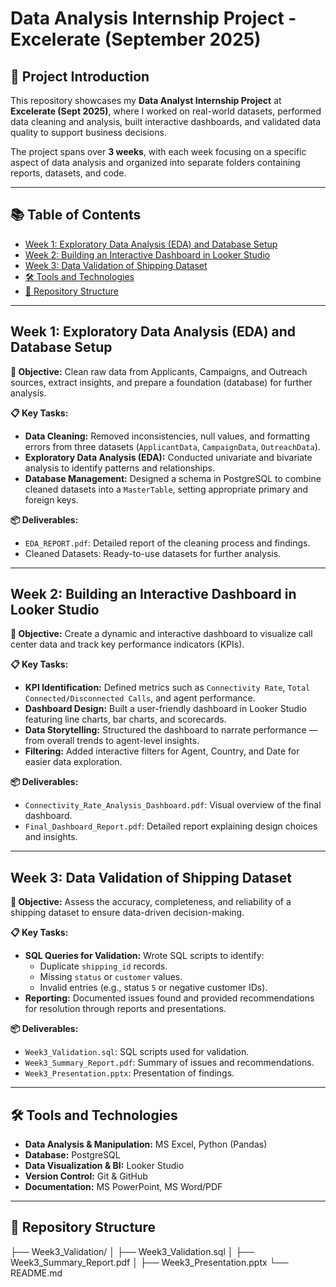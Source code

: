 # Data Analysis Internship Project - Excelerate (September 2025)

## 📝 Project Introduction
This repository showcases my **Data Analyst Internship Project** at **Excelerate (Sept 2025)**, where I worked on real-world datasets, performed data cleaning and analysis, built interactive dashboards, and validated data quality to support business decisions.

The project spans over **3 weeks**, with each week focusing on a specific aspect of data analysis and organized into separate folders containing reports, datasets, and code.

---

## 📚 Table of Contents
- [Week 1: Exploratory Data Analysis (EDA) and Database Setup](#week-1-exploratory-data-analysis-eda-and-database-setup)  
- [Week 2: Building an Interactive Dashboard in Looker Studio](#week-2-building-an-interactive-dashboard-in-looker-studio)  
- [Week 3: Data Validation of Shipping Dataset](#week-3-data-validation-of-shipping-dataset)  
- [🛠️ Tools and Technologies](#️-tools-and-technologies)  
- [📁 Repository Structure](#-repository-structure)  

---

## Week 1: Exploratory Data Analysis (EDA) and Database Setup

**🎯 Objective:** Clean raw data from Applicants, Campaigns, and Outreach sources, extract insights, and prepare a foundation (database) for further analysis.

**📋 Key Tasks:**
- **Data Cleaning:** Removed inconsistencies, null values, and formatting errors from three datasets (`ApplicantData`, `CampaignData`, `OutreachData`).  
- **Exploratory Data Analysis (EDA):** Conducted univariate and bivariate analysis to identify patterns and relationships.  
- **Database Management:** Designed a schema in PostgreSQL to combine cleaned datasets into a `MasterTable`, setting appropriate primary and foreign keys.  

**📦 Deliverables:**
- `EDA_REPORT.pdf`: Detailed report of the cleaning process and findings.  
- Cleaned Datasets: Ready-to-use datasets for further analysis.  

---

## Week 2: Building an Interactive Dashboard in Looker Studio

**🎯 Objective:** Create a dynamic and interactive dashboard to visualize call center data and track key performance indicators (KPIs).  

**📋 Key Tasks:**
- **KPI Identification:** Defined metrics such as `Connectivity Rate`, `Total Connected/Disconnected Calls`, and agent performance.  
- **Dashboard Design:** Built a user-friendly dashboard in Looker Studio featuring line charts, bar charts, and scorecards.  
- **Data Storytelling:** Structured the dashboard to narrate performance — from overall trends to agent-level insights.  
- **Filtering:** Added interactive filters for Agent, Country, and Date for easier data exploration.  

**📦 Deliverables:**
- `Connectivity_Rate_Analysis_Dashboard.pdf`: Visual overview of the final dashboard.  
- `Final_Dashboard_Report.pdf`: Detailed report explaining design choices and insights.  

---

## Week 3: Data Validation of Shipping Dataset

**🎯 Objective:** Assess the accuracy, completeness, and reliability of a shipping dataset to ensure data-driven decision-making.  

**📋 Key Tasks:**
- **SQL Queries for Validation:** Wrote SQL scripts to identify:  
  - Duplicate `shipping_id` records.  
  - Missing `status` or `customer` values.  
  - Invalid entries (e.g., status `5` or negative customer IDs).  
- **Reporting:** Documented issues found and provided recommendations for resolution through reports and presentations.  

**📦 Deliverables:**
- `Week3_Validation.sql`: SQL scripts used for validation.  
- `Week3_Summary_Report.pdf`: Summary of issues and recommendations.  
- `Week3_Presentation.pptx`: Presentation of findings.  

---

## 🛠️ Tools and Technologies
- **Data Analysis & Manipulation:** MS Excel, Python (Pandas)  
- **Database:** PostgreSQL  
- **Data Visualization & BI:** Looker Studio  
- **Version Control:** Git & GitHub  
- **Documentation:** MS PowerPoint, MS Word/PDF  

---

## 📁 Repository Structure

├── Week3_Validation/
│   ├── Week3_Validation.sql
│   ├── Week3_Summary_Report.pdf
│   ├── Week3_Presentation.pptx
└── README.md
